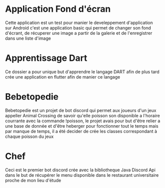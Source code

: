 <h1>Application Fond d'écran</h1>

Cette application est un test pour manier le develeppement d'application sur Android c'est une application basic qui permet de changer son fond d'écrant, de récuperer une image a partir de la galerie et de l'enregistrer dans une liste d'image

<h1>Apprentissage Dart</h1>

Ce dossier a pour unique but d'apprendre le langage DART afin de plus tard crée une application en flutter afin de manier ce langage


<h1>Bebetopedie</h1>

Bebetopedie est un projet de bot discord qui permet aux joueurs d'un jeux appeller Animal Crossing de savoir qu'elle poisson son disponible a l'horaire courrante avec la commande 
!poisson, le projet avais pour but d'être relier a une base de donnée et d'être heberger pour fonctionner tout le temps mais par manque de temps, il a été decider de crée les classes
correspondant à chaque poisson du jeux 

<h1>Chef</h1>

Ceci est le premier bot discord crée avec la bibliotheque Java Discord Api dans le but de récupérer le menu disponible dans le restaurant universitaire proche de mon lieu d'étude
